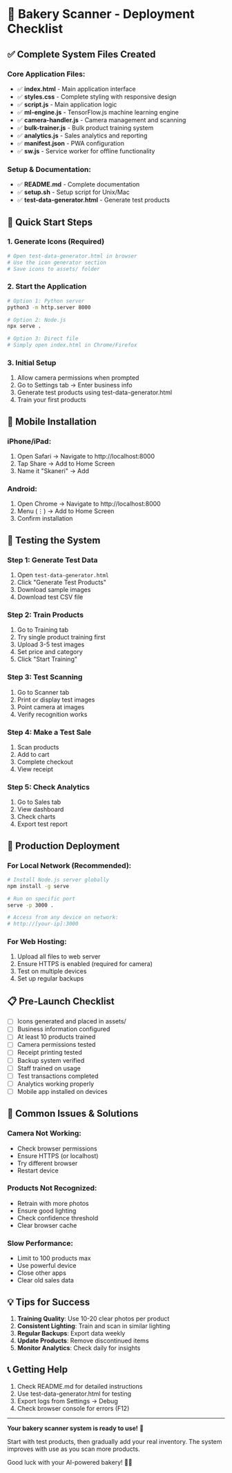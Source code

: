 # 🚀 Bakery Scanner - Deployment Checklist

## ✅ Complete System Files Created

### Core Application Files:
- ✅ **index.html** - Main application interface
- ✅ **styles.css** - Complete styling with responsive design
- ✅ **script.js** - Main application logic
- ✅ **ml-engine.js** - TensorFlow.js machine learning engine
- ✅ **camera-handler.js** - Camera management and scanning
- ✅ **bulk-trainer.js** - Bulk product training system
- ✅ **analytics.js** - Sales analytics and reporting
- ✅ **manifest.json** - PWA configuration
- ✅ **sw.js** - Service worker for offline functionality

### Setup & Documentation:
- ✅ **README.md** - Complete documentation
- ✅ **setup.sh** - Setup script for Unix/Mac
- ✅ **test-data-generator.html** - Generate test products

## 🎯 Quick Start Steps

### 1. Generate Icons (Required)
```bash
# Open test-data-generator.html in browser
# Use the icon generator section
# Save icons to assets/ folder
```

### 2. Start the Application
```bash
# Option 1: Python server
python3 -m http.server 8000

# Option 2: Node.js
npx serve .

# Option 3: Direct file
# Simply open index.html in Chrome/Firefox
```

### 3. Initial Setup
1. Allow camera permissions when prompted
2. Go to Settings tab → Enter business info
3. Generate test products using test-data-generator.html
4. Train your first products

## 📱 Mobile Installation

### iPhone/iPad:
1. Open Safari → Navigate to http://localhost:8000
2. Tap Share → Add to Home Screen
3. Name it "Skaneri" → Add

### Android:
1. Open Chrome → Navigate to http://localhost:8000
2. Menu (⋮) → Add to Home Screen
3. Confirm installation

## 🧪 Testing the System

### Step 1: Generate Test Data
1. Open `test-data-generator.html`
2. Click "Generate Test Products"
3. Download sample images
4. Download test CSV file

### Step 2: Train Products
1. Go to Training tab
2. Try single product training first
3. Upload 3-5 test images
4. Set price and category
5. Click "Start Training"

### Step 3: Test Scanning
1. Go to Scanner tab
2. Print or display test images
3. Point camera at images
4. Verify recognition works

### Step 4: Make a Test Sale
1. Scan products
2. Add to cart
3. Complete checkout
4. View receipt

### Step 5: Check Analytics
1. Go to Sales tab
2. View dashboard
3. Check charts
4. Export test report

## 🔧 Production Deployment

### For Local Network (Recommended):
```bash
# Install Node.js server globally
npm install -g serve

# Run on specific port
serve -p 3000 .

# Access from any device on network:
# http://[your-ip]:3000
```

### For Web Hosting:
1. Upload all files to web server
2. Ensure HTTPS is enabled (required for camera)
3. Test on multiple devices
4. Set up regular backups

## 📋 Pre-Launch Checklist

- [ ] Icons generated and placed in assets/
- [ ] Business information configured
- [ ] At least 10 products trained
- [ ] Camera permissions tested
- [ ] Receipt printing tested
- [ ] Backup system verified
- [ ] Staff trained on usage
- [ ] Test transactions completed
- [ ] Analytics working properly
- [ ] Mobile app installed on devices

## 🚨 Common Issues & Solutions

### Camera Not Working:
- Check browser permissions
- Ensure HTTPS (or localhost)
- Try different browser
- Restart device

### Products Not Recognized:
- Retrain with more photos
- Ensure good lighting
- Check confidence threshold
- Clear browser cache

### Slow Performance:
- Limit to 100 products max
- Use powerful device
- Close other apps
- Clear old sales data

## 💡 Tips for Success

1. **Training Quality**: Use 10-20 clear photos per product
2. **Consistent Lighting**: Train and scan in similar lighting
3. **Regular Backups**: Export data weekly
4. **Update Products**: Remove discontinued items
5. **Monitor Analytics**: Check daily for insights

## 📞 Getting Help

1. Check README.md for detailed instructions
2. Use test-data-generator.html for testing
3. Export logs from Settings → Debug
4. Check browser console for errors (F12)

---

**Your bakery scanner system is ready to use!** 🎉

Start with test products, then gradually add your real inventory.
The system improves with use as you scan more products.

Good luck with your AI-powered bakery! 🥐🤖